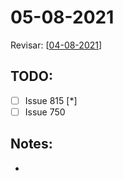 # 05-08-2021

Revisar: [[04-08-2021]]

## TODO:
* [ ] Issue 815 [*]
* [ ] Issue 750

## Notes:

- 

[//begin]: # "Autogenerated link references for markdown compatibility"
[04-08-2021]: ../home/tideal/Documentos/Projetos/archimedes/application/04-08-2021 "04-08-2021"
[//end]: # "Autogenerated link references"